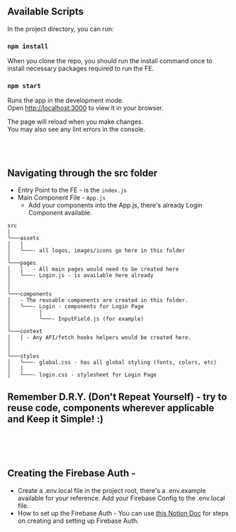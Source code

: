 ## Available Scripts

In the project directory, you can run:

### `npm install` 
When you clone the repo, you should run the install command once to install necessary packages required to run the FE. 

### `npm start`

Runs the app in the development mode.\
Open [http://localhost:3000](http://localhost:3000) to view it in your browser.

The page will reload when you make changes.\
You may also see any lint errors in the console.

<br/>
<br/>

## Navigating through the src folder

- Entry Point to the FE - is the `index.js`
- Main Component File - `App.js`
  - Add your components into the App.js, there's already Login Component available.

```
src
│
└───assets
│   │
│   └───- all logos, images/icons go here in this folder
│
└───pages
│   │   - All main pages would need to be created here
│   └───- Login.js - is available here already
│
│
└───components
│   - The reusable components are created in this folder.
│   └───- Login - components for Login Page
│         │
│         └───- InputField.js (for example)
│
└───context
│   │ - Any API/fetch hooks helpers would be created here.
│
│
└───styles
│   └───- global.css - has all global styling (fonts, colors, etc)
│   │
│   └───- login.css - stylesheet for Login Page
```

## Remember D.R.Y. (Don't Repeat Yourself) - try to reuse code, components wherever applicable and Keep it Simple! :)
<br />
<br />
<br />

## Creating the Firebase Auth - 
- Create a .env.local file in the project root, there's a .env.example available for your reference. Add your Firebase Config to the .env.local file.
- How to set up the Firebase Auth - You can use [this Notion Doc](https://www.notion.so/FE-Firebase-Auth-Setup-Steps-e5b38041c3fb4fa5a5d7c55d6129405f) for steps on creating and setting up Firebase Auth. 

<br />